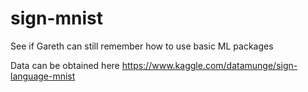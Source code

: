 # sign-mnist

See if Gareth can still remember how to use basic ML packages

Data can be obtained here https://www.kaggle.com/datamunge/sign-language-mnist
